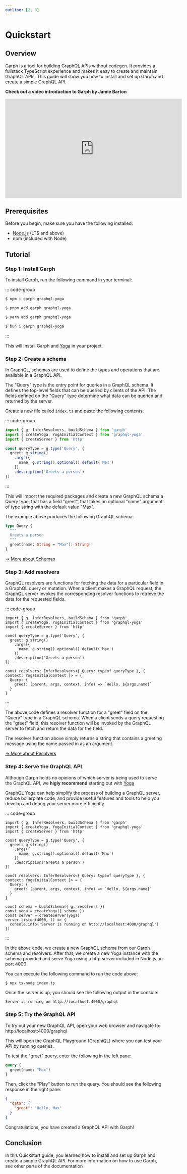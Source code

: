 ```yaml
---
outline: [2, 3]
---
```


# Quickstart

## Overview

Garph is a tool for building GraphQL APIs without codegen. It provides a fullstack TypeScript experience and makes it easy to create and maintain GraphQL APIs. This guide will show you how to install and set up Garph and create a simple GraphQL API.

**Check out a video introduction to Garph by Jamie Barton**

<iframe width="560" height="315" src="https://www.youtube-nocookie.com/embed/a6oEbe0-6zU" title="YouTube video player" frameborder="0" allow="accelerometer; autoplay; clipboard-write; encrypted-media; gyroscope; picture-in-picture; web-share" allowfullscreen></iframe>

## Prerequisites

Before you begin, make sure you have the following installed:

- [Node.js](https://nodejs.org/) (LTS and above)
- npm (included with Node)

## Tutorial

### Step 1: Install Garph

To install Garph, run the following command in your terminal:

::: code-group
```sh [npm]
$ npm i garph graphql-yoga
```

```sh [pnpm]
$ pnpm add garph graphql-yoga
```

```sh [yarn]
$ yarn add garph graphql-yoga
```

```sh [bun]
$ bun i garph graphql-yoga
```
:::

This will install Garph and [Yoga](https://the-guild.dev/graphql/yoga-server) in your project.

### Step 2: Create a schema

In GraphQL, schemas are used to define the types and operations that are available in a GraphQL API.

The "Query" type is the entry point for queries in a GraphQL schema. It defines the top-level fields that can be queried by clients of the API. The fields defined on the "Query" type determine what data can be queried and returned by the server.

Create a new file called `index.ts` and paste the following contents:

::: code-group
```ts [index.ts]
import { g, InferResolvers, buildSchema } from 'garph'
import { createYoga, YogaInitialContext } from 'graphql-yoga'
import { createServer } from 'http'

const queryType = g.type('Query', {
  greet: g.string()
    .args({
      name: g.string().optional().default('Max')
    })
    .description('Greets a person')
})
```
:::

This will import the required packages and create a new GraphQL schema a Query type, that has a field "greet", that takes an optional "name" argument of type string with the default value "Max".

The example above produces the following GraphQL schema:

```graphql
type Query {
  """
  Greets a person
  """
  greet(name: String = "Max"): String!
}
```

[→ More about Schemas](./guide/schemas.md)

### Step 3: Add resolvers

GraphQL resolvers are functions for fetching the data for a particular field in a GraphQL query or mutation. When a client makes a GraphQL request, the GraphQL server invokes the corresponding resolver functions to retrieve the data for the requested fields.

::: code-group
```ts{13-17} [index.ts]
import { g, InferResolvers, buildSchema } from 'garph'
import { createYoga, YogaInitialContext } from 'graphql-yoga'
import { createServer } from 'http'

const queryType = g.type('Query', {
  greet: g.string()
    .args({
      name: g.string().optional().default('Max')
    })
    .description('Greets a person')
})

const resolvers: InferResolvers<{ Query: typeof queryType }, { context: YogaInitialContext }> = {
  Query: {
    greet: (parent, args, context, info) => `Hello, ${args.name}`
  }
}
```
:::

The above code defines a resolver function for a "greet" field on the "Query" type in a GraphQL schema. When a client sends a query requesting the "greet" field, this resolver function will be invoked by the GraphQL server to fetch and return the data for the field.

The resolver function above simply returns a string that contains a greeting message using the name passed in as an argument.

[→ More about Resolvers](./guide/resolvers.md)

### Step 4: Serve the GraphQL API

Although Garph holds no opinions of which server is being used to serve the GraphQL API, we **higly recommend** starting out with [Yoga](https://the-guild.dev/graphql/yoga-server)

GraphQL Yoga can help simplify the process of building a GraphQL server, reduce boilerplate code, and provide useful features and tools to help you develop and debug your server more efficiently

::: code-group
```ts{19-24} [index.ts]
import { g, InferResolvers, buildSchema } from 'garph'
import { createYoga, YogaInitialContext } from 'graphql-yoga'
import { createServer } from 'http'

const queryType = g.type('Query', {
  greet: g.string()
    .args({
      name: g.string().optional().default('Max')
    })
    .description('Greets a person')
})

const resolvers: InferResolvers<{ Query: typeof queryType }, { context: YogaInitialContext }> = {
  Query: {
    greet: (parent, args, context, info) => `Hello, ${args.name}`
  }
}

const schema = buildSchema({ g, resolvers })
const yoga = createYoga({ schema })
const server = createServer(yoga)
server.listen(4000, () => {
  console.info('Server is running on http://localhost:4000/graphql')
})
```
:::

In the above code, we create a new GraphQL schema from our Garph schema and resolvers. After that, we create a new Yoga instance with the schema provided and serve Yoga using a http server included in Node.js on port 4000

You can execute the following command to run the code above:

```sh
$ npx ts-node index.ts
```

Once the server is up, you should see the following output in the console:

```
Server is running on http://localhost:4000/graphql
```

### Step 5: Try the GraphQL API

To try out your new GraphQL API, open your web browser and navigate to: http://localhost:4000/graphql

This will open the GraphQL Playground (GraphiQL) where you can test your API by running queries.

To test the "greet" query, enter the following in the left pane:

```graphql
query {
  greet(name: "Max")
}
```

Then, click the "Play" button to run the query. You should see the following response in the right pane:

```json
{
  "data": {
    "greet": "Hello, Max"
  }
}
```

Congratulations, you have created a GraphQL API with Garph!

## Conclusion

In this Quickstart guide, you learned how to install and set up Garph and create a simple GraphQL API. For more information on how to use Garph, see other parts of the documentation
